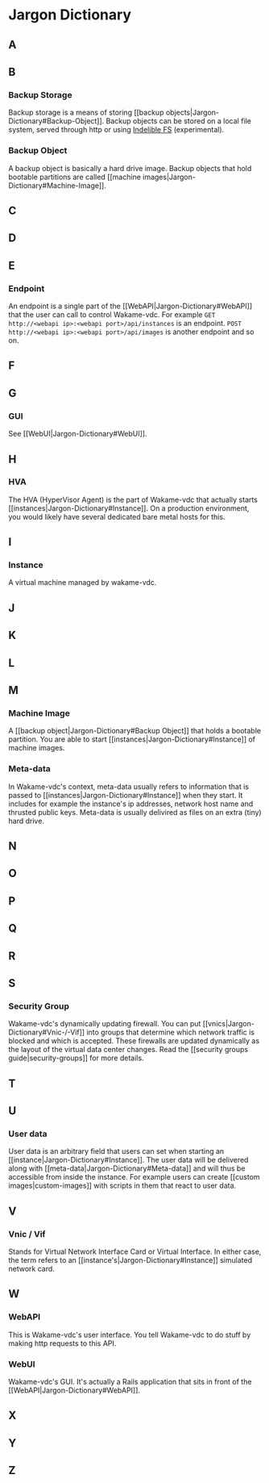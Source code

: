 # Jargon Dictionary

## A
## B

### Backup Storage

Backup storage is a means of storing [[backup objects|Jargon-Dictionary#Backup-Object]]. Backup objects can be stored on a local file system, served through http or using [Indelible FS](http://www.igeekinc.com/indeliblefs/en/indeliblefs.html) (experimental).

### Backup Object

A backup object is basically a hard drive image. Backup objects that hold bootable partitions are called [[machine images|Jargon-Dictionary#Machine-Image]].

## C
## D
## E

### Endpoint

An endpoint is a single part of the [[WebAPI|Jargon-Dictionary#WebAPI]] that the user can call to control Wakame-vdc. For example `GET http://<webapi ip>:<webapi port>/api/instances` is an endpoint. `POST http://<webapi ip>:<webapi port>/api/images` is another endpoint and so on.

## F
## G

### GUI

See [[WebUI|Jargon-Dictionary#WebUI]].

## H

### HVA

The HVA (HyperVisor Agent) is the part of Wakame-vdc that actually starts [[instances|Jargon-Dictionary#Instance]]. On a production environment, you would likely have several dedicated bare metal hosts for this.

## I

### Instance

A virtual machine managed by wakame-vdc.

## J
## K
## L
## M

### Machine Image

A [[backup object|Jargon-Dictionary#Backup Object]] that holds a bootable partition. You are able to start [[instances|Jargon-Dictionary#Instance]] of machine images.

### Meta-data

In Wakame-vdc's context, meta-data usually refers to information that is passed to [[instances|Jargon-Dictionary#Instance]] when they start. It includes for example the instance's ip addresses, network host name and thrusted public keys. Meta-data is usually delivired as files on an extra (tiny) hard drive.

## N
## O
## P
## Q
## R
## S

### Security Group

Wakame-vdc's dynamically updating firewall. You can put [[vnics|Jargon-Dictionary#Vnic-/-Vif]] into groups that determine which network traffic is blocked and which is accepted. These firewalls are updated dynamically as the layout of the virtual data center changes. Read the [[security groups guide|security-groups]] for more details.

## T
## U

### User data

User data is an arbitrary field that users can set when starting an [[instance|Jargon-Dictionary#Instance]]. The user data will be delivered along with [[meta-data|Jargon-Dictionary#Meta-data]] and will thus be accessible from inside the instance. For example users can create [[custom images|custom-images]] with scripts in them that react to user data.

## V

### Vnic / Vif

Stands for Virtual Network Interface Card or Virtual Interface. In either case, the term refers to an [[instance's|Jargon-Dictionary#Instance]] simulated network card.

## W

### WebAPI

This is Wakame-vdc's user interface. You tell Wakame-vdc to do stuff by making http requests to this API.

### WebUI

Wakame-vdc's GUI. It's actually a Rails application that sits in front of the [[WebAPI|Jargon-Dictionary#WebAPI]].

## X
## Y
## Z
